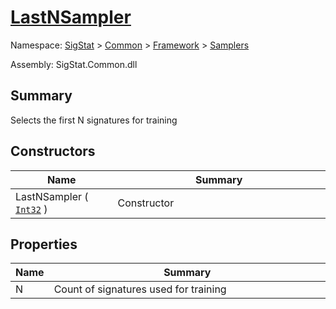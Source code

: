 # [LastNSampler](./LastNSampler.md)

Namespace: [SigStat]() > [Common](./../../README.md) > [Framework]() > [Samplers](./README.md)

Assembly: SigStat.Common.dll

## Summary
Selects the first N signatures for training

## Constructors

| Name | Summary<div><a href="#"><img width=466></a></div> | 
| --- | --- | 
| LastNSampler ( [`Int32`](https://docs.microsoft.com/en-us/dotnet/api/System.Int32) ) | Constructor | 


## Properties

| Name | Summary<div><a href="#"><img width=466></a></div> | 
| --- | --- | 
| N | Count of signatures used for training | 


